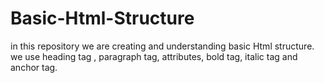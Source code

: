 # Basic-Html-Structure
in this repository we are creating and understanding basic Html structure. we use heading tag , paragraph tag, attributes, bold tag, italic tag and anchor tag.
